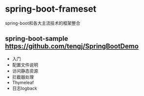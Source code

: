 # spring-boot-frameset
spring-boot和各大主流技术的框架整合
##   spring-boot-sample    https://github.com/tengj/SpringBootDemo
 - 入门
 - 配置文件说明  
 - 访问静态资源  
 - 拦截器处理
 - Thymeleaf 
 - 日志logback
